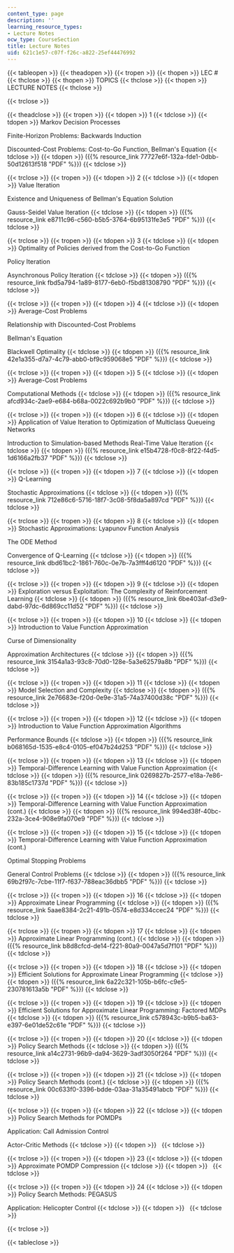 ```yaml
---
content_type: page
description: ''
learning_resource_types:
- Lecture Notes
ocw_type: CourseSection
title: Lecture Notes
uid: 621c1e57-c07f-f26c-a822-25ef44476992
---
```


{{< tableopen >}}
{{< theadopen >}}
{{< tropen >}}
{{< thopen >}}
LEC #
{{< thclose >}}
{{< thopen >}}
TOPICS
{{< thclose >}}
{{< thopen >}}
LECTURE NOTES
{{< thclose >}}

{{< trclose >}}

{{< theadclose >}}
{{< tropen >}}
{{< tdopen >}}
1
{{< tdclose >}}
{{< tdopen >}}
Markov Decision Processes  
  
Finite-Horizon Problems: Backwards Induction  
  
Discounted-Cost Problems: Cost-to-Go Function, Bellman's Equation
{{< tdclose >}}
{{< tdopen >}}
({{% resource_link 77727e6f-132a-fde1-0dbb-50d12613f518 "PDF" %}})
{{< tdclose >}}

{{< trclose >}}
{{< tropen >}}
{{< tdopen >}}
2
{{< tdclose >}}
{{< tdopen >}}
Value Iteration  
  
Existence and Uniqueness of Bellman's Equation Solution  
  
Gauss-Seidel Value Iteration
{{< tdclose >}}
{{< tdopen >}}
({{% resource_link e8711c96-c560-b5b5-3764-6b95131fe3e5 "PDF" %}})
{{< tdclose >}}

{{< trclose >}}
{{< tropen >}}
{{< tdopen >}}
3
{{< tdclose >}}
{{< tdopen >}}
Optimality of Policies derived from the Cost-to-Go Function  
  
Policy Iteration  
  
Asynchronous Policy Iteration
{{< tdclose >}}
{{< tdopen >}}
({{% resource_link fbd5a794-1a89-8177-6eb0-f5bd81308790 "PDF" %}})
{{< tdclose >}}

{{< trclose >}}
{{< tropen >}}
{{< tdopen >}}
4
{{< tdclose >}}
{{< tdopen >}}
Average-Cost Problems  
  
Relationship with Discounted-Cost Problems  
  
Bellman's Equation  
  
Blackwell Optimality
{{< tdclose >}}
{{< tdopen >}}
({{% resource_link 42e1a355-d7a7-4c79-abb0-bf9c959068e5 "PDF" %}})
{{< tdclose >}}

{{< trclose >}}
{{< tropen >}}
{{< tdopen >}}
5
{{< tdclose >}}
{{< tdopen >}}
Average-Cost Problems  
  
Computational Methods
{{< tdclose >}}
{{< tdopen >}}
({{% resource_link afcd934c-2ae9-e684-b68a-0022c692b9b0 "PDF" %}})
{{< tdclose >}}

{{< trclose >}}
{{< tropen >}}
{{< tdopen >}}
6
{{< tdclose >}}
{{< tdopen >}}
Application of Value Iteration to Optimization of Multiclass Queueing Networks  
  
Introduction to Simulation-based Methods Real-Time Value Iteration
{{< tdclose >}}
{{< tdopen >}}
({{% resource_link e15b4728-f0c8-8f22-f4d5-1d6166a2fb37 "PDF" %}})
{{< tdclose >}}

{{< trclose >}}
{{< tropen >}}
{{< tdopen >}}
7
{{< tdclose >}}
{{< tdopen >}}
Q-Learning  
  
Stochastic Approximations
{{< tdclose >}}
{{< tdopen >}}
({{% resource_link 712e86c6-5716-18f7-3c08-5f8da5a897cd "PDF" %}})
{{< tdclose >}}

{{< trclose >}}
{{< tropen >}}
{{< tdopen >}}
8
{{< tdclose >}}
{{< tdopen >}}
Stochastic Approximations: Lyapunov Function Analysis  
  
The ODE Method  
  
Convergence of Q-Learning
{{< tdclose >}}
{{< tdopen >}}
({{% resource_link dbd61bc2-1861-760c-0e7b-7a3fff4d6120 "PDF" %}})
{{< tdclose >}}

{{< trclose >}}
{{< tropen >}}
{{< tdopen >}}
9
{{< tdclose >}}
{{< tdopen >}}
Exploration versus Exploitation: The Complexity of Reinforcement Learning
{{< tdclose >}}
{{< tdopen >}}
({{% resource_link 6be403af-d3e9-dabd-97dc-6d869cc11d52 "PDF" %}})
{{< tdclose >}}

{{< trclose >}}
{{< tropen >}}
{{< tdopen >}}
10
{{< tdclose >}}
{{< tdopen >}}
Introduction to Value Function Approximation  
  
Curse of Dimensionality  
  
Approximation Architectures
{{< tdclose >}}
{{< tdopen >}}
({{% resource_link 3154a1a3-93c8-70d0-128e-5a3e62579a8b "PDF" %}})
{{< tdclose >}}

{{< trclose >}}
{{< tropen >}}
{{< tdopen >}}
11
{{< tdclose >}}
{{< tdopen >}}
Model Selection and Complexity
{{< tdclose >}}
{{< tdopen >}}
({{% resource_link 2e76683e-f20d-0e9e-31a5-74a37400d38c "PDF" %}})
{{< tdclose >}}

{{< trclose >}}
{{< tropen >}}
{{< tdopen >}}
12
{{< tdclose >}}
{{< tdopen >}}
Introduction to Value Function Approximation Algorithms  
  
Performance Bounds
{{< tdclose >}}
{{< tdopen >}}
({{% resource_link b068165d-1535-e8c4-0105-ef047b24d253 "PDF" %}})
{{< tdclose >}}

{{< trclose >}}
{{< tropen >}}
{{< tdopen >}}
13
{{< tdclose >}}
{{< tdopen >}}
Temporal-Difference Learning with Value Function Approximation
{{< tdclose >}}
{{< tdopen >}}
({{% resource_link 0269827b-2577-e18a-7e86-83b185c1737d "PDF" %}})
{{< tdclose >}}

{{< trclose >}}
{{< tropen >}}
{{< tdopen >}}
14
{{< tdclose >}}
{{< tdopen >}}
Temporal-Difference Learning with Value Function Approximation (cont.)
{{< tdclose >}}
{{< tdopen >}}
({{% resource_link 994ed38f-40bc-232a-3ce4-908e9fa070e9 "PDF" %}})
{{< tdclose >}}

{{< trclose >}}
{{< tropen >}}
{{< tdopen >}}
15
{{< tdclose >}}
{{< tdopen >}}
Temporal-Difference Learning with Value Function Approximation (cont.)  
  
Optimal Stopping Problems  
  
General Control Problems
{{< tdclose >}}
{{< tdopen >}}
({{% resource_link 69b2f97c-7cbe-11f7-f637-788eac36dbb5 "PDF" %}})
{{< tdclose >}}

{{< trclose >}}
{{< tropen >}}
{{< tdopen >}}
16
{{< tdclose >}}
{{< tdopen >}}
Approximate Linear Programming
{{< tdclose >}}
{{< tdopen >}}
({{% resource_link 5aae8384-2c21-491b-0574-e8d334ccec24 "PDF" %}})
{{< tdclose >}}

{{< trclose >}}
{{< tropen >}}
{{< tdopen >}}
17
{{< tdclose >}}
{{< tdopen >}}
Approximate Linear Programming (cont.)
{{< tdclose >}}
{{< tdopen >}}
({{% resource_link b8d8cfcd-de14-f221-80a9-0047a5d7f101 "PDF" %}})
{{< tdclose >}}

{{< trclose >}}
{{< tropen >}}
{{< tdopen >}}
18
{{< tdclose >}}
{{< tdopen >}}
Efficient Solutions for Approximate Linear Programming
{{< tdclose >}}
{{< tdopen >}}
({{% resource_link 6a22c321-105b-b6fc-c9e5-230781613a5b "PDF" %}})
{{< tdclose >}}

{{< trclose >}}
{{< tropen >}}
{{< tdopen >}}
19
{{< tdclose >}}
{{< tdopen >}}
Efficient Solutions for Approximate Linear Programming: Factored MDPs
{{< tdclose >}}
{{< tdopen >}}
({{% resource_link c578943c-b9b5-ba63-e397-6e01de52c61e "PDF" %}})
{{< tdclose >}}

{{< trclose >}}
{{< tropen >}}
{{< tdopen >}}
20
{{< tdclose >}}
{{< tdopen >}}
Policy Search Methods
{{< tdclose >}}
{{< tdopen >}}
({{% resource_link a14c2731-96b9-da94-3629-3adf3050f264 "PDF" %}})
{{< tdclose >}}

{{< trclose >}}
{{< tropen >}}
{{< tdopen >}}
21
{{< tdclose >}}
{{< tdopen >}}
Policy Search Methods (cont.)
{{< tdclose >}}
{{< tdopen >}}
({{% resource_link 00c633f0-3396-bdde-03aa-31a35491abcb "PDF" %}})
{{< tdclose >}}

{{< trclose >}}
{{< tropen >}}
{{< tdopen >}}
22
{{< tdclose >}}
{{< tdopen >}}
Policy Search Methods for POMDPs  
  
Application: Call Admission Control  
  
Actor-Critic Methods
{{< tdclose >}}
{{< tdopen >}}
 
{{< tdclose >}}

{{< trclose >}}
{{< tropen >}}
{{< tdopen >}}
23
{{< tdclose >}}
{{< tdopen >}}
Approximate POMDP Compression
{{< tdclose >}}
{{< tdopen >}}
 
{{< tdclose >}}

{{< trclose >}}
{{< tropen >}}
{{< tdopen >}}
24
{{< tdclose >}}
{{< tdopen >}}
Policy Search Methods: PEGASUS  
  
Application: Helicopter Control
{{< tdclose >}}
{{< tdopen >}}
 
{{< tdclose >}}

{{< trclose >}}

{{< tableclose >}}